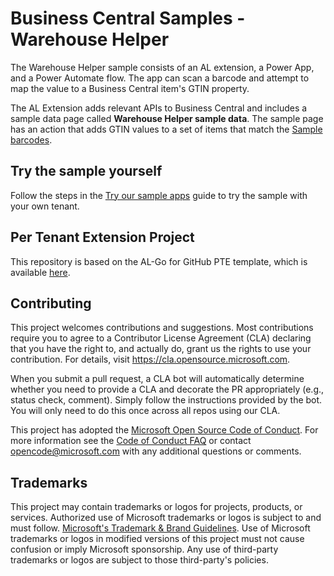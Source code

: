# Business Central Samples - Warehouse Helper

The Warehouse Helper sample consists of an AL extension, a Power App, and a Power Automate flow. The app can scan a barcode and attempt to map the value to a Business Central item's GTIN property.

The AL Extension adds relevant APIs to Business Central and includes a sample data page called **Warehouse Helper sample data**. The sample page has an action that adds GTIN values to a set of items that match the [Sample barcodes](https://github.com/microsoft/bcsamples-warehousehelper/blob/main/SampleBarCodes/Sample%20Barcodes.pdf).

## Try the sample yourself

Follow the steps in the [Try our sample apps](https://github.com/microsoft/AL-Go/blob/PPPreview/Scenarios/TryPowerPlatformSamples.md) guide to try the sample with your own tenant.

## Per Tenant Extension Project

This repository is based on the AL-Go for GitHub PTE template, which is available [here](https://github.com/microsoft/AL-Go-PTE).

## Contributing

This project welcomes contributions and suggestions.  Most contributions require you to agree to a Contributor License Agreement (CLA) declaring that you have the right to, and actually do, grant us the rights to use your contribution. For details, visit https://cla.opensource.microsoft.com.

When you submit a pull request, a CLA bot will automatically determine whether you need to provide a CLA and decorate the PR appropriately (e.g., status check, comment). Simply follow the instructions provided by the bot. You will only need to do this once across all repos using our CLA.

This project has adopted the [Microsoft Open Source Code of Conduct](https://opensource.microsoft.com/codeofconduct/).
For more information see the [Code of Conduct FAQ](https://opensource.microsoft.com/codeofconduct/faq/) or contact [opencode@microsoft.com](mailto:opencode@microsoft.com) with any additional questions or comments.

## Trademarks

This project may contain trademarks or logos for projects, products, or services. Authorized use of Microsoft trademarks or logos is subject to and must follow.
[Microsoft's Trademark & Brand Guidelines](https://www.microsoft.com/en-us/legal/intellectualproperty/trademarks/usage/general).
Use of Microsoft trademarks or logos in modified versions of this project must not cause confusion or imply Microsoft sponsorship.
Any use of third-party trademarks or logos are subject to those third-party's policies.
